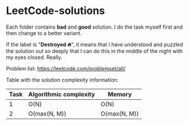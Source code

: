 # LeetCode-solutions

Each folder contains **bad** and **good** solution. I do the task myself first and then change to a better variant.

If the label is "**Destroyed 🔥**", it means that I have understood and puzzled the solution out so deeply that I can do this in the middle of the night with my eyes closed. Really.

Problem list: https://leetcode.com/problemset/all/

Table with the solution complexity information:

| Task | Algorithmic complexity |    Memory    |
| ---- | ---------------------- |    ------    |
| 1    | O(N)                   | O(N)         |
| 2    | O(max(N, M))           | O(max(N, M)) |

